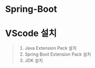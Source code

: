 # Spring-Boot

# VScode 설치
> 1. Java Extension Pack 설치
> 2. Spring Boot Extension Pack 설치
> 3. JDK 설치 